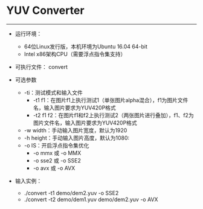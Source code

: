 # YUV Converter

---

- 运行环境：

  - 64位Linux发行版，本机环境为Ubuntu 16.04 64-bit
  - Intel x86架构CPU（需要浮点指令集支持）

- 可执行文件： convert

- 可选参数
  - -ti：测试模式和输入文件
    - -t1 f1：在图片f1上执行测试1（单张图片alpha混合），f1为图片文件名，输入图片要求为YUV420P格式
    - -t2 f1 f2：在图片f1和f2上执行测试2（两张图片进行叠加），f1、f2为图片文件名，输入图片要求为YUV420P格式
  - -w width：手动输入图片宽度，默认为1920
  - -h height：手动输入图片高度，默认为1080:
  - -o IS：开启浮点指令集优化
    - -o mmx 或 -o MMX
    - -o sse2 或 -o SSE2
    - -o avx 或 -o AVX

- 输入实例：

  - ./convert -t1 demo/dem2.yuv -o SSE2
  - ./convert -t2 demo/dem1.yuv demo/dem2.yuv -o AVX